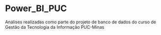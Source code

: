 # Power_BI_PUC
Análises realizadas como parte do projeto de banco de dados do curso de Gestão da Tecnologia da Informação PUC-Minas

